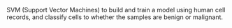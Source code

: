 SVM (Support Vector Machines) to build and train a model using human cell records, and classify cells to whether the samples are benign or malignant.
